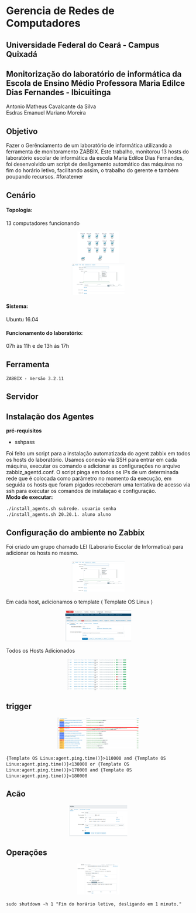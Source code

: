 # Gerencia de Redes de Computadores
## Universidade Federal do Ceará - Campus Quixadá

## Monitorização do laboratório de informática da Escola de Ensino Médio Professora Maria Edilce Dias Fernandes - Ibicuitinga


Antonio Matheus Cavalcante da Silva <br>
Esdras Emanuel Mariano Moreira

## Objetivo
Fazer o Gerênciamento de um laboratório de informática utilizando a ferramenta de monitoramento ZABBIX. Este trabalho, monitorou 13 hosts do laboratório escolar de informática da escola Maria Edilce Dias Fernandes, foi desenvolvido um script de desligamento automático das máquinas no fim do horário letivo, facilitando assim, o trabalho do gerente e também poupando recursos. #foratemer

## Cenário

#### Topologia:
13 computadores funcionando

<div align="center"><img src="img/topologia.png" alt="" style="width:80; height:85px;"/></div>
<div align="center"><img src="img/gerencia06.png" alt="" style="width:80; height:85px;"/></div>

#### Sistema:
Ubuntu 16.04 

#### Funcionamento do laboratório: 
07h às 11h e de 13h às 17h

## Ferramenta
```
ZABBIX - Versão 3.2.11
```
## Servidor


## Instalação dos Agentes
**pré-requisitos**
- sshpass

Foi feito um script para a instalação automatizada do agent zabbix em todos os hosts do laboratório. Usamos conexão via SSH para entrar em cada máquina, executar os comando e adicionar as configurações no arquivo zabbiz_agentd.conf.
O script pinga em todos os IPs de um determinada rede que é colocada como parâmetro no momento da execução, em seguida os hosts que foram pigados receberam uma tentativa de acesso via ssh para executar os comandos de instalaçao e configuração. <br>
**Modo de executar:**
```
./install_agents.sh subrede. usuario senha
./install_agents.sh 20.20.1. aluno aluno
```

## Configuração do ambiente no Zabbix

Foi criado um grupo chamado LEI (Laborario Escolar de Informatica) para adicionar os hosts no mesmo.
<div align="center"><img src="img/gerencia06.png" alt="" style="width:80; height:85px;"/></div>

Em cada host, adicionamos o template ( Template OS Linux )
<div align="center"><img src="img/gerencia07.png" alt="" style="width:80; height:85px;"/></div>

Todos os Hosts Adicionados 
<div align="center"><img src="img/gerencia08.png" alt="" style="width:80; height:85px;"/></div>

## trigger

<div align="center"><img src="img/gerencia09.png" alt="" style="width:80; height:85px;"/></div>

```
{Template OS Linux:agent.ping.time()}>110000 and {Template OS Linux:agent.ping.time()}<130000 or {Template OS Linux:agent.ping.time()}>170000 and {Template OS Linux:agent.ping.time()}<180000
```
## Acão

<div align="center"><img src="img/gerencia04.png" alt="" style="width:80; height:85px;"/></div>

## Operações
<div align="center"><img src="img/gerencia05.png" alt="" style="width:80; height:85px;"/></div>

```
sudo shutdown -h 1 "Fim do horário letivo, desligando em 1 minuto."
```
